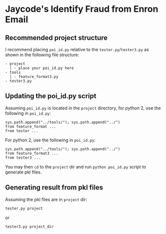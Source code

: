 # Jaycode's Identify Fraud from Enron Email

## Recommended project structure

I recommend placing `poi_id.py` relative to the `tester.py`/`tester3.py` as shown in the following file structure:

```
- project
  | - place your poi_id.py here
- tools
  | - feature_format3.py
- tester3.py
```

## Updating the poi_id.py script

Assuming `poi_id.py` is located in the `project` directory, for python 2, use the following in `poi_id.py`:

```
sys.path.append("../tools/"); sys.path.append("../")
from feature_format ...
from tester ...
```

For python 2, use the following in `poi_id.py`:

```
sys.path.append("../tools/"); sys.path.append("../")
from feature_format3 ...
from tester3 ...
```

You may then `cd` to the `project` dir and run `python poi_id.py` script to generate pkl files.

## Generating result from pkl files

Assuming the pkl files are in `project` dir:

```
tester.py project
```

or

```
tester3.py project_dir
```
